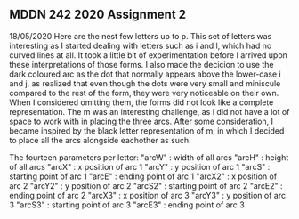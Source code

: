 ## MDDN 242 2020 Assignment 2
18/05/2020
Here are the nest few letters up to p. This set of letters was interesting as I started dealing with letters such as i and l, which had no curved lines at all. It took a little bit of experimentation before I arrived upon these interpretations of those forms. I also made the decicion to use the dark coloured arc as the dot that normally appears above the lower-case i and j, as realized that even though the dots were very small and miniscule compared to the rest of the form, they were very noticeable on their own. When I considered omitting them, the forms did not look like a complete representation. The m was an interesting challenge, as I did not have a lot of space to work with in placing the three arcs. After some consideration, I became inspired by the black letter representation of m, in which I decided to place all the arcs alongside eachother as such. 

The fourteen parameters per letter:
"arcW" : width of all arcs
"arcH" : height of all arcs
"arcX" : x position of arc 1
"arcY" : y position of arc 1
"arcS" : starting point of arc 1
"arcE" : ending point of arc 1
"arcX2" : x position of arc 2
"arcY2" : y position of arc 2
"arcS2" : starting point of arc 2
"arcE2" : ending point of arc 2
"arcX3" : x position of arc 3
"arcY3" : y position of arc 3
"arcS3" : starting point of arc 3
"arcE3" : ending point of arc 3
